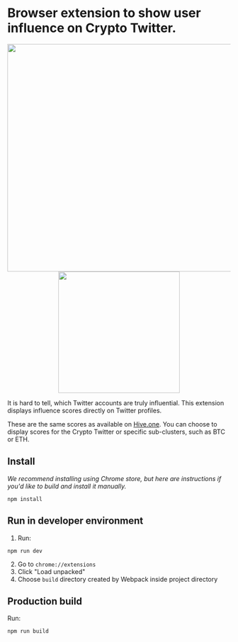 # Browser extension to show user influence on Crypto Twitter.

<div style="text-align: center;">
  <img width="514px" src="https://i.imgur.com/PJhRcMk.png" />
  <img width="274px" src="https://i.imgur.com/3MLLaql.png" />
</div>

It is hard to tell, which Twitter accounts are truly influential. This extension displays influence scores directly on Twitter profiles.

These are the same scores as available on [Hive.one](https://hive.one). You can choose to display scores for the Crypto Twitter or specific sub-clusters, such as BTC or ETH.


## Install

*We recommend installing using Chrome store, but here are instructions if you'd like to build and install it manually.*

```
npm install
```

## Run in developer environment

1. Run:

```
npm run dev
```

2. Go to `chrome://extensions`
3. Click "Load unpacked"
4. Choose `build` directory created by Webpack inside project directory


## Production build

Run:
```
npm run build
```